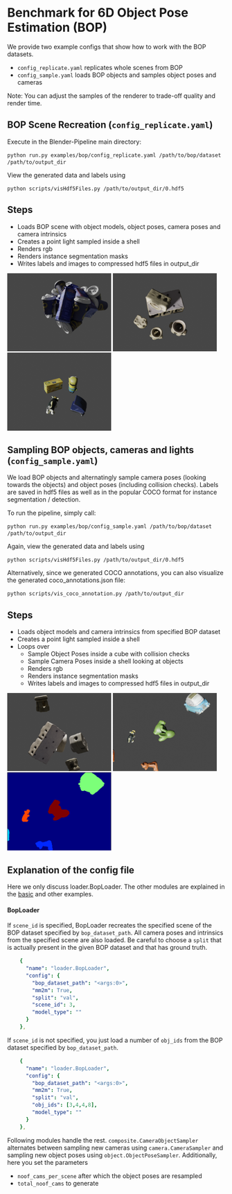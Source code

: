 # Benchmark for 6D Object Pose Estimation (BOP)

We provide two example configs that show how to work with the BOP datasets. 

- ```config_replicate.yaml``` replicates whole scenes from BOP
- ```config_sample.yaml``` loads BOP objects and samples object poses and cameras

Note: You can adjust the samples of the renderer to trade-off quality and render time.

## BOP Scene Recreation (```config_replicate.yaml```)

Execute in the Blender-Pipeline main directory:

```
python run.py examples/bop/config_replicate.yaml /path/to/bop/dataset /path/to/output_dir
```

View the generated data and labels using

```
python scripts/visHdf5Files.py /path/to/output_dir/0.hdf5
```
## Steps

* Loads BOP scene with object models, object poses, camera poses and camera intrinsics
* Creates a point light sampled inside a shell
* Renders rgb
* Renders instance segmentation masks
* Writes labels and images to compressed hdf5 files in output_dir

<img src=icbin.png width="240" height="180"> <img src=tless.png width="240" height="180"> <img src=hb.png width="240" height="180"> 


## Sampling BOP objects, cameras and lights (```config_sample.yaml```)

We load BOP objects and alternatingly sample camera poses (looking towards the objects) and object poses (including collision checks). Labels are saved in hdf5 files as well as in the popular COCO format for instance segmentation / detection.

To run the pipeline, simply call:

```
python run.py examples/bop/config_sample.yaml /path/to/bop/dataset /path/to/output_dir
```

Again, view the generated data and labels using

```
python scripts/visHdf5Files.py /path/to/output_dir/0.hdf5
```

Alternatively, since we generated COCO annotations, you can also visualize the generated coco_annotations.json file:
```
python scripts/vis_coco_annotation.py /path/to/output_dir
``` 

## Steps

* Loads object models and camera intrinsics from specified BOP dataset
* Creates a point light sampled inside a shell
* Loops over
    * Sample Object Poses inside a cube with collision checks
    * Sample Camera Poses inside a shell looking at objects
    * Renders rgb
    * Renders instance segmentation masks
    * Writes labels and images to compressed hdf5 files in output_dir

<img src=tless_sample.png width="240" height="180"> <img src=hb_sample.png width="240" height="180"> <img src=hb_sample_inst.png width="240" height="180">

## Explanation of the config file

Here we only discuss loader.BopLoader. The other modules are explained in the [basic](../basic/README.md) and other examples.

#### BopLoader

If `scene_id` is specified, BopLoader recreates the specified scene of the BOP dataset specified by `bop_dataset_path`. All camera poses and intrinsics from the specified scene are also loaded. Be careful to choose a `split` that is actually present in the given BOP dataset and that has ground truth.

```yaml
    {
      "name": "loader.BopLoader",
      "config": {
        "bop_dataset_path": "<args:0>",
        "mm2m": True,
        "split": "val",
        "scene_id": 3,
        "model_type": ""
      }
    },
```

If `scene_id` is not specified, you just load a number of `obj_ids` from the BOP dataset specified by `bop_dataset_path`. 
```yaml
    {
      "name": "loader.BopLoader",
      "config": {
        "bop_dataset_path": "<args:0>",
        "mm2m": True,
        "split": "val",
        "obj_ids": [3,4,4,8],
        "model_type": ""
      }
    },
```

Following modules handle the rest. `composite.CameraObjectSampler` alternates between sampling new cameras using `camera.CameraSampler` and sampling new object poses using `object.ObjectPoseSampler`. Additionally, here you set the parameters

- `noof_cams_per_scene` after which the object poses are resampled
- `total_noof_cams` to generate